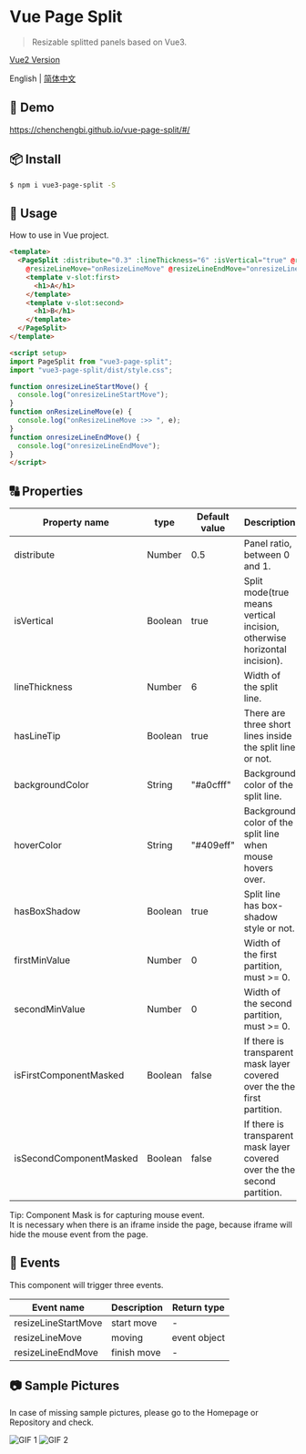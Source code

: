 # Vue Page Split

> Resizable splitted panels based on Vue3.

[Vue2 Version](https://www.npmjs.com/package/vue-page-split)

English | [简体中文](./README.md)

## 🌰 Demo
https://chenchengbi.github.io/vue-page-split/#/

## 📦 Install

``` bash
$ npm i vue3-page-split -S
```
## 🔨 Usage

How to use in Vue project.

```html
<template>
  <PageSplit :distribute="0.3" :lineThickness="6" :isVertical="true" @resizeLineStartMove="onresizeLineStartMove"
    @resizeLineMove="onResizeLineMove" @resizeLineEndMove="onresizeLineEndMove">
    <template v-slot:first>
      <h1>A</h1>
    </template>
    <template v-slot:second>
      <h1>B</h1>
    </template>
  </PageSplit>
</template>

<script setup>
import PageSplit from "vue3-page-split";
import "vue3-page-split/dist/style.css";

function onresizeLineStartMove() {
  console.log("onresizeLineStartMove");
}
function onResizeLineMove(e) {
  console.log("onResizeLineMove :>> ", e);
}
function onresizeLineEndMove() {
  console.log("onresizeLineEndMove");
}
</script>
```

## 🔠 Properties

| Property name           | type    | Default value | Description                                                               |
|-------------------------|---------|---------------|---------------------------------------------------------------------------|
| distribute              | Number  | 0.5           | Panel ratio, between 0 and 1.                                             |
| isVertical              | Boolean | true          | Split mode(true means vertical incision, otherwise horizontal incision).  |
| lineThickness           | Number  | 6             | Width of the split line.                                                  |
| hasLineTip              | Boolean | true          | There are three short lines inside the split line or not.                 |
| backgroundColor         | String  | "#a0cfff"     | Background color of the split line.                                       |
| hoverColor              | String  | "#409eff"     | Background color of the split line when mouse hovers over.                |
| hasBoxShadow            | Boolean | true          | Split line has box-shadow style or not.                                   |
| firstMinValue           | Number  | 0             | Width of the first partition, must >= 0.                                  |
| secondMinValue          | Number  | 0             | Width of the second partition, must >= 0.                                 |
| isFirstComponentMasked  | Boolean | false         | If there is transparent mask layer covered over the the first partition.  |
| isSecondComponentMasked | Boolean | false         | If there is transparent mask layer covered over the the second partition. |

Tip: Component Mask is for capturing mouse event.  
It is necessary when there is an iframe inside the page, because iframe will hide the mouse event from the page.

## 🎺 Events
This component will trigger three events.

| Event name          | Description | Return type  |
|---------------------|-------------|--------------|
| resizeLineStartMove | start move  | -            |
| resizeLineMove      | moving      | event object |
| resizeLineEndMove   | finish move | -            |


## 📷 Sample Pictures
In case of missing sample pictures, please go to the Homepage or Repository and check.

![GIF 1](https://gitee.com/bi2008/vue-page-split/raw/master/screenshot/vue-page-split-demo.gif)
![GIF 2](https://gitee.com/bi2008/vue-page-split/raw/master/screenshot/3.png)

